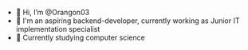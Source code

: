 - 👋 Hi, I’m @Orangon03
- 👀 I'm an aspiring backend-developer, currently working as Junior IT implementation specialist
- 🌱 Currently studying computer science

<!---
Orangon03/Orangon03 is a ✨ special ✨ repository because its `README.md` (this file) appears on your GitHub profile.
You can click the Preview link to take a look at your changes.
--->
